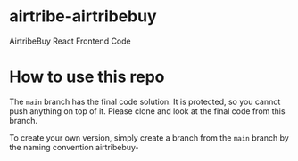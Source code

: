 # airtribe-airtribebuy
AirtribeBuy React Frontend Code

# How to use this repo

The ``main`` branch has the final code solution. It is protected, so you cannot push anything on top of it. Please clone and look at the final code from this branch.

To create your own version, simply create a branch from the ``main`` branch by the naming convention airtribebuy-<yourname>

